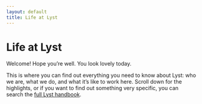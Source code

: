 ```yaml
---
layout: default
title: Life at Lyst
---
```


# Life at Lyst

Welcome! Hope you’re well. You look lovely today.

This is where you can find out everything you need to know about Lyst: who we are, what we do, and what it’s like to work here.
Scroll down for the highlights, or if you want to find out something very specific, you can search the
[full Lyst handbook](https://confluence.lystit.com/pages/viewpage.action?pageId=327940&preview=/327940/15116145/Employee%20Handbook%20UK%20v3%20July%2017.pdf).
